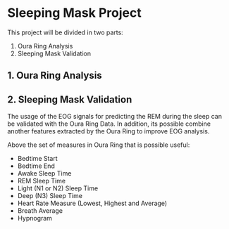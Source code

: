 # Sleeping Mask Project

This project will be divided in two parts:
  1. Oura Ring Analysis
  2. Sleeping Mask Validation

## 1. Oura Ring Analysis



## 2. Sleeping Mask Validation

The usage of the EOG signals for predicting the REM during the sleep can be validated with the Oura Ring Data. In addition, its possible combine another features extracted by the Oura Ring to improve EOG analysis. 

Above the set of measures in Oura Ring that is possible useful:
  - Bedtime Start
  - Bedtime End
  - Awake Sleep Time
  - REM Sleep Time
  - Light (N1 or N2) Sleep Time
  - Deep (N3) Sleep Time
  - Heart Rate Measure (Lowest, Highest and Average)
  - Breath Average
  - Hypnogram

